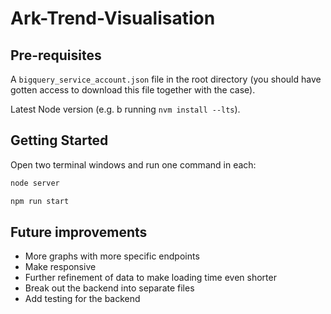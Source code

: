 # Ark-Trend-Visualisation

## Pre-requisites

A `bigquery_service_account.json` file in the root directory (you should have gotten access to download this file together with the case).

Latest Node version (e.g. b running `nvm install --lts`).

## Getting Started

Open two terminal windows and run one command in each:

```bash
node server
```

```bash
npm run start
```

## Future improvements

* More graphs with more specific endpoints
* Make responsive
* Further refinement of data to make loading time even shorter
* Break out the backend into separate files
* Add testing for the backend

